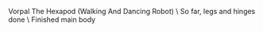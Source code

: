 Vorpal The Hexapod (Walking And Dancing Robot) \\
So far, legs and hinges done \\
Finished main body
